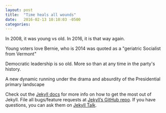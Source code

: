 ```yaml
---
layout: post
title:  "Time heals all wounds"
date:   2016-02-13 10:10:03 -0500
categories:
---
```

In 2008, it was young vs old. In 2016, it is that way again.

Young voters love Bernie, who is 2014 was quoted as a "geriatric Socialist from Vermont"

Democratic leadership is so old. More so than at any time in the party's history.

A new dynamic running under the drama and absurdity of the Presidential primary landscape




Check out the [Jekyll docs][jekyll-docs] for more info on how to get the most out of Jekyll. File all bugs/feature requests at [Jekyll’s GitHub repo][jekyll-gh]. If you have questions, you can ask them on [Jekyll Talk][jekyll-talk].

[jekyll-docs]: http://jekyllrb.com/docs/home
[jekyll-gh]:   https://github.com/jekyll/jekyll
[jekyll-talk]: https://talk.jekyllrb.com/

